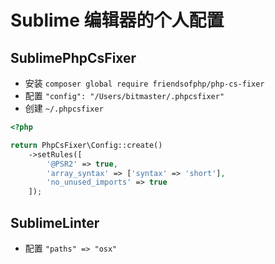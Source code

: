 # Sublime 编辑器的个人配置

## SublimePhpCsFixer
* 安装 `composer global require friendsofphp/php-cs-fixer`
* 配置 `"config": "/Users/bitmaster/.phpcsfixer"`
* 创建 `~/.phpcsfixer`

```php
<?php

return PhpCsFixer\Config::create()
    ->setRules([
        '@PSR2' => true,
        'array_syntax' => ['syntax' => 'short'],
        'no_unused_imports' => true
    ]);
```

## SublimeLinter
* 配置 `"paths" => "osx"`
